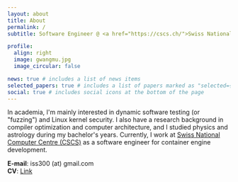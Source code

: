 ```yaml
---
layout: about
title: About
permalink: /
subtitle: Software Engineer @ <a href="https://cscs.ch/">Swiss National Computing Centre (CSCS)</a>.

profile:
  align: right
  image: gwangmu.jpg
  image_circular: false

news: true # includes a list of news items
selected_papers: true # includes a list of papers marked as "selected={true}"
social: true # includes social icons at the bottom of the page
---
```


In academia, I'm mainly interested in dynamic software testing (or "fuzzing") and Linux kernel security. I also have a research background in compiler optimization and computer architecture, and I studied physics and astrology during my bachelor's years. Currently, I work at [Swiss National Computer Centre (CSCS)](https://cscs.ch) as a software engineer for container engine development.

**E-mail**: iss300 (at) gmail.com \
**CV**: [Link](https://gwangmu.github.io/cv.pdf)
